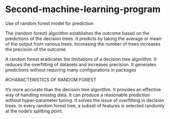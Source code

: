 # Second-machine-learning-program
Use of random forest model for prediction

The (random forest) algorithm establishes the outcome based on the predictions of the decision trees. It predicts by taking the average or mean of the output from various trees. Increasing the number of trees increases the precision of the outcome.

A random forest eradicates the limitations of a decision tree algorithm. It reduces the overfitting of datasets and increases precision. It generates predictions without requiring many configurations in packages

#CHARACTERISTICS OF RANDOM FOREST

It’s more accurate than the decision tree algorithm.
It provides an effective way of handling missing data.
It can produce a reasonable prediction without hyper-parameter tuning.
It solves the issue of overfitting in decision trees.
In every random forest tree, a subset of features is selected randomly at the node’s splitting point.
